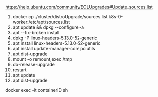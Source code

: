 https://help.ubuntu.com/community/EOLUpgrades#Update_sources.list
1. docker cp ./cluster/distroUpgrade/sources.list k8s-0-worker:/etc/apt/sources.list
2. apt update && dpkg --configure -a
3. apt --fix-broken install
3. dpkg -P linux-headers-5.13.0-52-generic
4. apt install linux-headers-5.13.0-52-generic
3. apt install update-manager-core pciutils
4. apt dist-upgrade
5. mount -o remount,exec /tmp
6. do-release-upgrade
7. restart
8. apt update
9. apt dist-upgrade

docker exec -it containerID sh